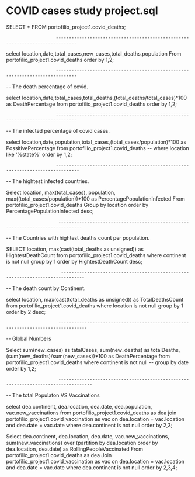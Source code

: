 # COVID cases study project.sql

 SELECT * FROM portofilio_project1.covid_deaths;
 
                       ------------------------------------------------------------------------------
 
 select location,date,total_cases,new_cases,total_deaths,population 
 From portofilio_project1.covid_deaths 
 order by 1,2;
 
                       ------------------------------------------------------------------------------
 
 -- The death percentage of covid. 
 
 select location,date,total_cases,total_deaths,(total_deaths/total_cases)*100 as DeathPercentage 
 from portofilio_project1.covid_deaths
 order by 1,2;

                       ------------------------------------------------------------------------------
 
 -- The infected percentage of covid cases.
 
 select location,date,population,total_cases,(total_cases/population)*100 as PossitivePercentage 
 from portofilio_project1.covid_deaths
 -- where location like '%state%'
 order by 1,2;
 
                       -------------------------------------------------------------------------------
 
-- The hightest infected countries.

Select location, max(total_cases),  population, max((total_cases/population))*100 as PercentagePopulationInfected
From portofilio_project1.covid_deaths
Group by location
order by PercentagePopulationInfected desc;

                        -------------------------------------------------------------------------------

-- The Countries with hightest deaths count per population.

SELECT location, max(cast(total_deaths as unsigned)) as HightestDeathCount
from portofilio_project1.covid_deaths
where continent is not null
group by 1
order by HightestDeathCount desc;

                         -------------------------------------------------------------------------------

-- The death count by Continent.

select location, max(cast(total_deaths as unsigned)) as TotalDeathsCount
from portofilio_project1.covid_deaths
where location is not null
group by 1
order by 2 desc; 
 
                        ---------------------------------------------------------------------------------
 
-- Global Numbers

Select sum(new_cases) as tatalCases, sum(new_deaths) as totalDeaths, (sum(new_deaths)/sum(new_cases))*100 as DeathPercentage
from portofilio_project1.covid_deaths
where continent is not null
-- group by date
order by 1,2;

                        -----------------------------------------------------------------------------------

-- The total Populaton VS Vaccinations

select dea.continent, dea.location, dea.date, dea.population, vac.new_vaccinations
from portofilio_project1.covid_deaths as dea
join portofilio_project1.covid_vaccination as vac
on dea.location = vac.location
and dea.date = vac.date
where dea.continent is not null
order by 2,3;

Select dea.continent, dea.location, dea.date, vac.new_vaccinations, sum(new_vaccinations) 
over (partition by dea.location order by dea.location, dea.date) as RollingPeopleVaccinated
From portofilio_project1.covid_deaths as dea
Join portofilio_project1.covid_vaccination as vac
	on dea.location = vac.location
    and dea.date = vac.date
where dea.continent is not null
order by 2,3,4;
